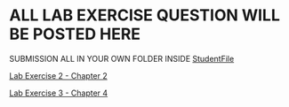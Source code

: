 
# ALL LAB EXERCISE QUESTION WILL BE POSTED HERE

SUBMISSION ALL IN YOUR OWN FOLDER INSIDE [StudentFile](../StudentFile/)

[Lab Exercise 2 - Chapter 2](./LE2/)

[Lab Exercise 3 - Chapter 4](./LE3/)
